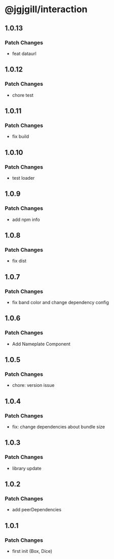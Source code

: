 # @jgjgill/interaction

## 1.0.13

### Patch Changes

- feat dataurl

## 1.0.12

### Patch Changes

- chore test

## 1.0.11

### Patch Changes

- fix build

## 1.0.10

### Patch Changes

- test loader

## 1.0.9

### Patch Changes

- add npm info

## 1.0.8

### Patch Changes

- fix dist

## 1.0.7

### Patch Changes

- fix band color and change dependency config

## 1.0.6

### Patch Changes

- Add Nameplate Component

## 1.0.5

### Patch Changes

- chore: version issue

## 1.0.4

### Patch Changes

- fix: change dependencies about bundle size

## 1.0.3

### Patch Changes

- library update

## 1.0.2

### Patch Changes

- add peerDependencies

## 1.0.1

### Patch Changes

- first init (Box, Dice)
